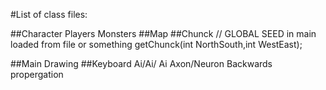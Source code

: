 #List of class files:

##Character
    Players Monsters
##Map
##Chunck
    // GLOBAL SEED in main loaded from file or something
    getChunck(int NorthSouth,int WestEast);
    
##Main
    Drawing
##Keyboard
  Ai/Ai/
    Ai
    Axon/Neuron
    Backwards propergation
